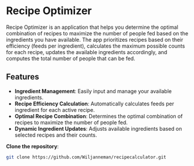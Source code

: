# Recipe Optimizer

Recipe Optimizer is an application that helps you determine the optimal combination of recipes to maximize the number of people fed based on the ingredients you have available. The app prioritizes recipes based on their efficiency (feeds per ingredient), calculates the maximum possible counts for each recipe, updates the available ingredients accordingly, and computes the total number of people that can be fed.

## Features

- **Ingredient Management**: Easily input and manage your available ingredients.
- **Recipe Efficiency Calculation**: Automatically calculates feeds per ingredient for each active recipe.
- **Optimal Recipe Combination**: Determines the optimal combination of recipes to maximize the number of people fed.
- **Dynamic Ingredient Updates**: Adjusts available ingredients based on selected recipes and their counts.


**Clone the repository**:
   ```bash
   git clone https://github.com/Wiljanneman/recipecalculator.git

